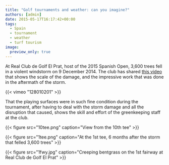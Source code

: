 ```yaml
---
title: "Golf tournaments and weather: can you imagine?"
authors: [admin]
date: 2015-05-17T16:17:42+00:00
tags:
  - Spain
  - tournament
  - weather
  - turf tourism
image: 
  preview_only: true
---
```


At Real Club de Golf El Prat, host of the 2015 Spanish Open, 3,600 trees fell in a violent windstorm on 9 December 2014. The club has shared [this video](https://vimeo.com/128010201) that shows the scale of the damage, and the impressive work that was done in the aftermath of the storm.

{{< vimeo "128010201" >}}

That the playing surfaces were in such fine condition during the tournament, after having to deal with the storm damage and all the disruption that caused, shows the skill and effort of the greenkeeping staff at the club.

{{< figure src="10tee.png" caption="View from the 10th tee" >}}
	
{{< figure src="1tee.png" caption="At the 1st tee, 6 months after the storm that felled 3,600 trees" >}}

{{< figure src="1fwy.jpg" caption="Creeping bentgrass on the 1st fairway at Real Club de Golf El Prat" >}}

